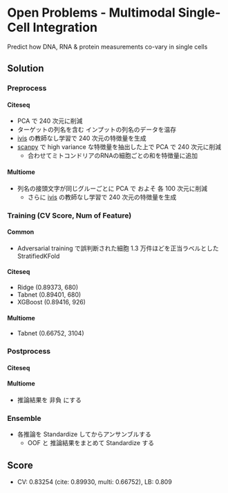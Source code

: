 # Open Problems - Multimodal Single-Cell Integration

Predict how DNA, RNA & protein measurements co-vary in single cells


## Solution

### Preprocess

#### Citeseq

- PCA で 240 次元に削減
- ターゲットの列名を含む インプットの列名のデータを温存
- [ivis](https://bering-ivis.readthedocs.io/en/latest/index.html) の教師なし学習で 240 次元の特徴量を生成
- [scanpy](https://scanpy.readthedocs.io/en/stable/) で high variance な特徴量を抽出した上で PCA で 240 次元に削減
    - 合わせてミトコンドリアのRNAの細胞ごとの和を特徴量に追加

#### Multiome

- 列名の接頭文字が同じグルーごとに PCA で およそ 各 100 次元に削減
    - さらに [ivis](https://bering-ivis.readthedocs.io/en/latest/index.html) の教師なし学習で 240 次元の特徴量を生成


### Training (CV Score, Num of Feature)

#### Common

- Adversarial training で誤判断された細胞 1.3 万件ほどを正当ラベルとした StratifiedKFold

#### Citeseq

- Ridge (0.89373, 680)
- Tabnet (0.89401, 680)
- XGBoost (0.89416, 926)

#### Multiome

- Tabnet (0.66752, 3104)


### Postprocess

#### Citeseq



#### Multiome

- 推論結果を 非負 にする



### Ensemble

- 各推論を Standardize してからアンサンブルする
    - OOF と 推論結果をまとめて Standardize する

## Score

- CV: 0.83254 (cite: 0.89930, multi: 0.66752), LB: 0.809
